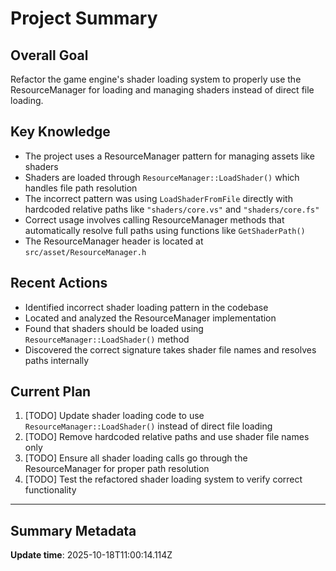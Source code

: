 # Project Summary

## Overall Goal
Refactor the game engine's shader loading system to properly use the ResourceManager for loading and managing shaders instead of direct file loading.

## Key Knowledge
- The project uses a ResourceManager pattern for managing assets like shaders
- Shaders are loaded through `ResourceManager::LoadShader()` which handles file path resolution
- The incorrect pattern was using `LoadShaderFromFile` directly with hardcoded relative paths like `"shaders/core.vs"` and `"shaders/core.fs"`
- Correct usage involves calling ResourceManager methods that automatically resolve full paths using functions like `GetShaderPath()`
- The ResourceManager header is located at `src/asset/ResourceManager.h`

## Recent Actions
- Identified incorrect shader loading pattern in the codebase
- Located and analyzed the ResourceManager implementation
- Found that shaders should be loaded using `ResourceManager::LoadShader()` method
- Discovered the correct signature takes shader file names and resolves paths internally

## Current Plan
1. [TODO] Update shader loading code to use `ResourceManager::LoadShader()` instead of direct file loading
2. [TODO] Remove hardcoded relative paths and use shader file names only
3. [TODO] Ensure all shader loading calls go through the ResourceManager for proper path resolution
4. [TODO] Test the refactored shader loading system to verify correct functionality

---

## Summary Metadata
**Update time**: 2025-10-18T11:00:14.114Z 
